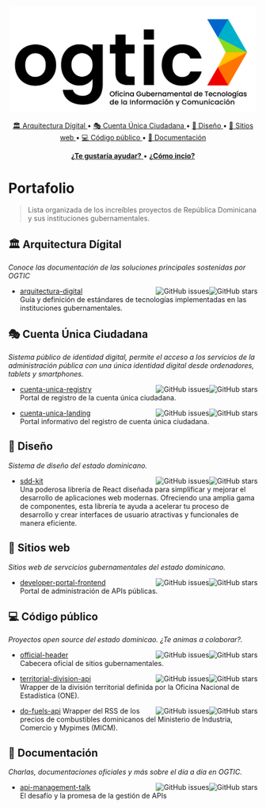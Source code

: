 <p align="center">
  <br>
  <picture>
    <source media="(prefers-color-scheme: dark)" srcset="../assets/imgs/logo-white.png">
    <source media="(prefers-color-scheme: light)" srcset="../assets/imgs/logo.png">
    <img width="500" alt="ogtic's logo" src="../assets/imgs/logo.png">
  </picture>
  <br>
</p>

<p align="center">
  <a href="#🏛️-arquitectura-dígital">
    🏛️ Arquitectura Dígital
  </a>
  •
  <a href="#🎭-cuenta-única-ciudadana">
    🎭 Cuenta Única Ciudadana
  </a>
  •
  <a href="#📐-diseño">
    📐 Diseño
  </a>
  •
  <a href="#🔗-sitios-web">
    🔗 Sitios web
  </a>
  •
  <a href="#💻-código-público">
    💻 Código público
  </a>
  •
  <a href="#📜-documentación">
    📜 Documentación
  </a>
</p>

<p align="center">
  <a href="https://developers.ogtic.gob.do/en/to-do" title="Búsqueda de problemáticas que necesitan ayuda" >
    <strong>¿Te gustaría ayudar?</strong>
  </a>
  •
  <a href="https://como-inicio.ogtic.gob.do"
     title="Descubra cómo contribuir a mejorar los servicios públicos digitales del país"
  >
    <strong>¿Cómo incio?</strong>
  </a>
</p>

# Portafolio

> Lista organizada de los increíbles proyectos de República Dominicana y sus instituciones gubernamentales.

## 🏛️ Arquitectura Dígital

_Conoce las documentación de las soluciones principales sostenidas por OGTIC_

- [arquitectura-digital](https://github.com/ogticrd/arquitectura-digital)
  <img align="right" src="https://img.shields.io/github/stars/ogticrd/arquitectura-digital?label=%E2%AD%90%EF%B8%8F&logo=github" alt="GitHub stars">
  <img align="right" src="https://img.shields.io/github/issues/ogticrd/arquitectura-digital" alt="GitHub issues">\
  Guía y definición de estándares de tecnologías implementadas en las instituciones gubernamentales.


## 🎭 Cuenta Única Ciudadana

_Sistema público de identidad digital, permite el acceso a los servicios de la administración pública con una única identidad digital desde ordenadores, tablets y smartphones._

- [cuenta-unica-registry](https://github.com/ogticrd/cuenta-unica-registry)
  <img align="right" src="https://img.shields.io/github/stars/ogticrd/cuenta-unica-registry?label=%E2%AD%90%EF%B8%8F&logo=github" alt="GitHub stars">
  <img align="right" src="https://img.shields.io/github/issues/ogticrd/cuenta-unica-registry" alt="GitHub issues">\
  Portal de registro de la cuenta única ciudadana.

- [cuenta-unica-landing](https://github.com/ogticrd/cuenta-unica-landing)
  <img align="right" src="https://img.shields.io/github/stars/ogticrd/cuenta-unica-landing?label=%E2%AD%90%EF%B8%8F&logo=github" alt="GitHub stars">
  <img align="right" src="https://img.shields.io/github/issues/ogticrd/cuenta-unica-landing" alt="GitHub issues">\
  Portal informativo del registro de cuenta única ciudadana.

## 📐 Diseño

_Sistema de diseño del estado dominicano._

- [sdd-kit](https://github.com/ogticrd/sdd-kit)
  <img align="right" src="https://img.shields.io/github/stars/ogticrd/sdd-kit?label=%E2%AD%90%EF%B8%8F&logo=github" alt="GitHub stars">
  <img align="right" src="https://img.shields.io/github/issues/ogticrd/sdd-kit" alt="GitHub issues">\
  Una poderosa librería de React diseñada para simplificar y mejorar el desarrollo de aplicaciones web modernas. Ofreciendo una amplia gama de componentes, esta librería te ayuda a acelerar tu proceso de desarrollo y crear interfaces de usuario atractivas y funcionales de manera eficiente.

## 🔗 Sitios web

_Sitios web de servcicios gubernamentales del estado dominicano._

- [developer-portal-frontend](https://github.com/ogticrd/developer-portal-frontend)
  <img align="right" src="https://img.shields.io/github/stars/ogticrd/developer-portal-frontend?label=%E2%AD%90%EF%B8%8F&logo=github" alt="GitHub stars">
  <img align="right" src="https://img.shields.io/github/issues/ogticrd/developer-portal-frontend" alt="GitHub issues">\
  Portal de administración de APIs públicas.

## 💻 Código público

_Proyectos open source del estado dominicao. ¿Te animas a colaborar?._

- [official-header](https://github.com/ogticrd/official-header)
  <img align="right" src="https://img.shields.io/github/stars/ogticrd/official-header?label=%E2%AD%90%EF%B8%8F&logo=github" alt="GitHub stars">
  <img align="right" src="https://img.shields.io/github/issues/ogticrd/official-header" alt="GitHub issues">\
  Cabecera oficial de sitios gubernamentales.

- [territorial-division-api](https://github.com/ogticrd/territorial-division-api)
  <img align="right" src="https://img.shields.io/github/stars/ogticrd/territorial-division-api?label=%E2%AD%90%EF%B8%8F&logo=github" alt="GitHub stars">
  <img align="right" src="https://img.shields.io/github/issues/ogticrd/territorial-division-api" alt="GitHub issues">\
  Wrapper de la división territorial definida por la Oficina Nacional de Estadística (ONE).

- [do-fuels-api](https://github.com/ogticrd/do-fuels-api)
  <img align="right" src="https://img.shields.io/github/stars/ogticrd/do-fuels-api?label=%E2%AD%90%EF%B8%8F&logo=github" alt="GitHub stars">
  <img align="right" src="https://img.shields.io/github/issues/ogticrd/do-fuels-api" alt="GitHub issues">
  Wrapper del RSS de los precios de combustibles dominicanos del Ministerio de Industria, Comercio y Mypimes (MICM).


## 🔗 Documentación

_Charlas, documentaciones oficiales y más sobre el día a día en OGTIC._

- [api-management-talk](https://github.com/ogticrd/api-management-talk)
  <img align="right" src="https://img.shields.io/github/stars/ogticrd/api-management-talk?label=%E2%AD%90%EF%B8%8F&logo=github" alt="GitHub stars">
  <img align="right" src="https://img.shields.io/github/issues/ogticrd/api-management-talk" alt="GitHub issues">\
  El desafío y la promesa de la gestión de APIs
